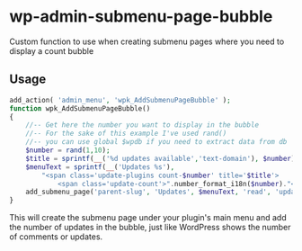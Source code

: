 wp-admin-submenu-page-bubble
============================

Custom function to use when creating submenu pages where you need to display a count bubble


## Usage

```php
add_action( 'admin_menu', 'wpk_AddSubmenuPageBubble' );
function wpk_AddSubmenuPageBubble()
{
    //-- Get here the number you want to display in the bubble
    //-- For the sake of this example I've used rand()
    //-- you can use global $wpdb if you need to extract data from db
    $number = rand(1,10);
    $title = sprintf(__('%d updates available','text-domain'), $number);
    $menuText = sprintf(__('Updates %s'),
        "<span class='update-plugins count-$number' title='$title'>
            <span class='update-count'>".number_format_i18n($number)."</span></span>");
    add_submenu_page('parent-slug', 'Updates', $menuText, 'read', 'updates', 'UpdatesPage');
}
```

This will create the submenu page under your plugin's main menu and add the number of updates
in the bubble, just like WordPress shows the number of comments or updates.